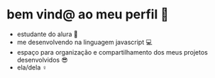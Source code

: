 # bem vind@ ao meu perfil 🐸

- estudante do alura 🎒
- me desenvolvendo na linguagem javascript 💻
- espaço para organização e compartilhamento dos meus projetos desenvolvidos 😎
- ela/dela ♀️
